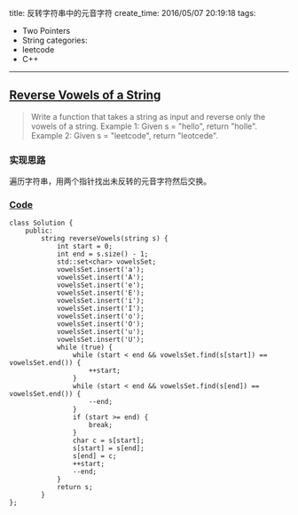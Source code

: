 title: 反转字符串中的元音字符
create_time: 2016/05/07 20:19:18
tags:
- Two Pointers
- String
categories:
- leetcode
- C++

---
## [Reverse Vowels of a String](https://leetcode.com/problems/reverse-vowels-of-a-string/)
> Write a function that takes a string as input and reverse only the vowels of a string.
> Example 1:
> Given s = "hello", return "holle".
> Example 2:
> Given s = "leetcode", return "leotcede".

### 实现思路
遍历字符串，用两个指针找出未反转的元音字符然后交换。

### [Code](https://github.com/Finalcheat/leetcode/blob/master/src/Reverse-Vowels-of-a-String.cpp)
```
class Solution {
    public:
        string reverseVowels(string s) {
            int start = 0;
            int end = s.size() - 1;
            std::set<char> vowelsSet;
            vowelsSet.insert('a');
            vowelsSet.insert('A');
            vowelsSet.insert('e');
            vowelsSet.insert('E');
            vowelsSet.insert('i');
            vowelsSet.insert('I');
            vowelsSet.insert('o');
            vowelsSet.insert('O');
            vowelsSet.insert('u');
            vowelsSet.insert('U');
            while (true) {
                while (start < end && vowelsSet.find(s[start]) == vowelsSet.end()) {
                    ++start;
                }
                while (start < end && vowelsSet.find(s[end]) == vowelsSet.end()) {
                    --end;
                }
                if (start >= end) {
                    break;
                }
                char c = s[start];
                s[start] = s[end];
                s[end] = c;
                ++start;
                --end;
            }
            return s;
        }
};
```
